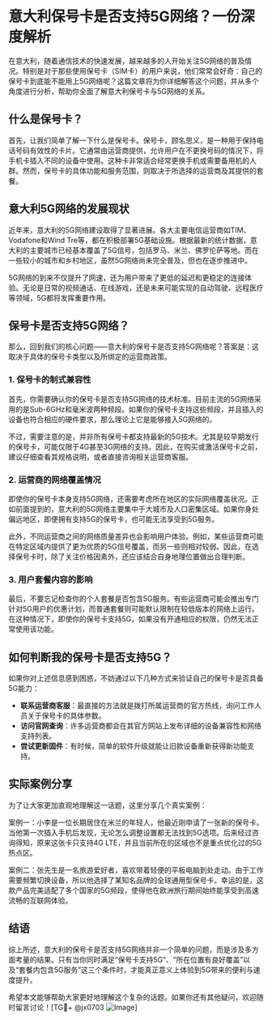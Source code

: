 # 意大利保号卡是否支持5G网络？一份深度解析

在意大利，随着通信技术的快速发展，越来越多的人开始关注5G网络的普及情况。特别是对于那些使用保号卡（SIM卡）的用户来说，他们常常会好奇：自己的保号卡到底能不能用上5G网络呢？这篇文章将为你详细解答这个问题，并从多个角度进行分析，帮助你全面了解意大利保号卡与5G网络的关系。

## 什么是保号卡？

首先，让我们简单了解一下什么是保号卡。保号卡，顾名思义，是一种用于保持电话号码有效性的卡片。它通常由运营商提供，允许用户在不更换号码的情况下，将手机卡插入不同的设备中使用。这种卡非常适合经常更换手机或需要备用机的人群。然而，保号卡的具体功能和服务范围，则取决于所选择的运营商及其提供的套餐。

## 意大利5G网络的发展现状

近年来，意大利的5G网络建设取得了显著进展。各大主要电信运营商如TIM、Vodafone和Wind Tre等，都在积极部署5G基础设施。根据最新的统计数据，意大利的主要城市已经基本覆盖了5G信号，包括罗马、米兰、佛罗伦萨等地。而在一些较小的城市和乡村地区，虽然5G网络尚未完全普及，但也在逐步推进中。

5G网络的到来不仅提升了网速，还为用户带来了更低的延迟和更稳定的连接体验。无论是日常的视频通话、在线游戏，还是未来可能实现的自动驾驶、远程医疗等领域，5G都将发挥重要作用。

## 保号卡是否支持5G网络？

那么，回到我们的核心问题——意大利的保号卡是否支持5G网络呢？答案是：这取决于具体的保号卡类型以及所绑定的运营商政策。

### 1. 保号卡的制式兼容性

首先，你需要确认你的保号卡是否支持5G网络的技术标准。目前主流的5G网络采用的是Sub-6GHz和毫米波两种频段。如果你的保号卡支持这些频段，并且插入的设备也符合相应的硬件要求，那么理论上它是能够接入5G网络的。

不过，需要注意的是，并非所有保号卡都支持最新的5G技术。尤其是较早期发行的保号卡，可能仅限于4G甚至3G网络的支持。因此，在购买或激活保号卡之前，建议仔细查看其规格说明，或者直接咨询相关运营商客服。

### 2. 运营商的网络覆盖情况

即使你的保号卡本身支持5G网络，还需要考虑所在地区的实际网络覆盖状况。正如前面提到的，意大利的5G网络主要集中于大城市及人口密集区域。如果你身处偏远地区，即便拥有支持5G的保号卡，也可能无法享受到5G服务。

此外，不同运营商之间的网络质量差异也会影响用户体验。例如，某些运营商可能在特定区域内提供了更为优质的5G信号覆盖，而另一些则相对较弱。因此，在选择保号卡时，除了关注价格因素外，还应该结合自身地理位置做出合理判断。

### 3. 用户套餐内容的影响

最后，不要忘记检查你的个人套餐是否包含5G服务。有些运营商可能会推出专门针对5G用户的优惠计划，而普通套餐则可能默认限制在较低版本的网络上运行。在这种情况下，即使你的保号卡支持5G，如果没有开通相应的权限，仍然无法正常使用该功能。

## 如何判断我的保号卡是否支持5G？

如果你对上述信息感到困惑，不妨通过以下几种方式来验证自己的保号卡是否具备5G能力：

- **联系运营商客服**：最直接的方法就是拨打所属运营商的官方热线，询问工作人员关于保号卡的具体参数。
- **访问官网查询**：许多运营商都会在其官方网站上发布详细的设备兼容性和网络支持列表。
- **尝试更新固件**：有时候，简单的软件升级就能让旧款设备重新获得新功能支持。

## 实际案例分享

为了让大家更加直观地理解这一话题，这里分享几个真实案例：

案例一：小李是一位长期居住在米兰的年轻人，他最近刚申请了一张新的保号卡。当他第一次插入手机后发现，无论怎么调整设置都无法找到5G选项。后来经过咨询得知，原来这张卡只支持4G LTE，并且当前所在的区域也不是重点优化过的5G热点区。

案例二：张先生是一名旅游爱好者，喜欢带着轻便的平板电脑到处走动。由于工作需要频繁切换设备，所以他选择了某知名品牌的全球通用型保号卡。幸运的是，这款产品完美适配了多个国家的5G频段，使得他在欧洲旅行期间始终能享受到高速流畅的互联网体验。

## 结语

综上所述，意大利的保号卡是否支持5G网络并非一个简单的问题，而是涉及多方面考量的结果。只有当你同时满足“保号卡支持5G”、“所在位置有良好覆盖”以及“套餐内包含5G服务”这三个条件时，才能真正意义上体验到5G带来的便利与速度提升。

希望本文能够帮助大家更好地理解这个复杂的话题。如果你还有其他疑问，欢迎随时留言讨论！[TG💪+ @jx0703 ![Image](https://github.com/user-attachments/assets/dbca1d08-cadb-493c-b0ec-ad6f7a83f270)]